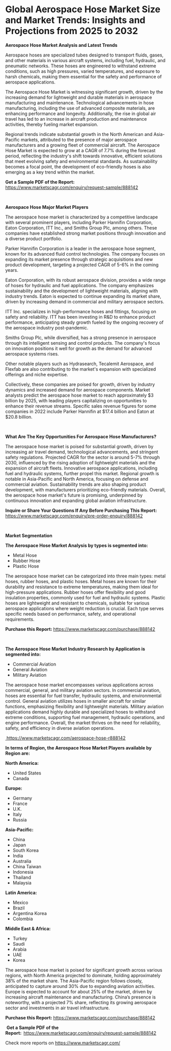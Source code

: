 <p><h1>Global Aerospace Hose Market Size and Market Trends: Insights and Projections from 2025 to 2032</h1></p><p><strong>Aerospace Hose Market Analysis and Latest Trends</strong></p>
<p><p>Aerospace hoses are specialized tubes designed to transport fluids, gases, and other materials in various aircraft systems, including fuel, hydraulic, and pneumatic networks. These hoses are engineered to withstand extreme conditions, such as high pressures, varied temperatures, and exposure to harsh chemicals, making them essential for the safety and performance of aerospace applications.</p><p>The Aerospace Hose Market is witnessing significant growth, driven by the increasing demand for lightweight and durable materials in aerospace manufacturing and maintenance. Technological advancements in hose manufacturing, including the use of advanced composite materials, are enhancing performance and longevity. Additionally, the rise in global air travel has led to an increase in aircraft production and maintenance activities, thereby fueling market expansion.</p><p>Regional trends indicate substantial growth in the North American and Asia-Pacific markets, attributed to the presence of major aerospace manufacturers and a growing fleet of commercial aircraft. The Aerospace Hose Market is expected to grow at a CAGR of 7.7% during the forecast period, reflecting the industry's shift towards innovative, efficient solutions that meet evolving safety and environmental standards. As sustainability becomes a focal point, the development of eco-friendly hoses is also emerging as a key trend within the market.</p></p>
<p><strong>Get a Sample PDF of the Report:&nbsp;</strong> <a href="https://www.marketscagr.com/enquiry/request-sample/888142?utm_campaign=3215&utm_medium=2&utm_source=Github&utm_content=ia&utm_term=30032025&utm_id=aerospace-hose">https://www.marketscagr.com/enquiry/request-sample/888142</a></p>
<p>&nbsp;</p>
<p><strong>Aerospace Hose Major Market Players</strong></p>
<p><p>The aerospace hose market is characterized by a competitive landscape with several prominent players, including Parker Hannifin Corporation, Eaton Corporation, ITT Inc., and Smiths Group Plc, among others. These companies have established strong market positions through innovation and a diverse product portfolio.</p><p>Parker Hannifin Corporation is a leader in the aerospace hose segment, known for its advanced fluid control technologies. The company focuses on expanding its market presence through strategic acquisitions and new product development, targeting a projected CAGR of 5-6% in the coming years.</p><p>Eaton Corporation, with its robust aerospace division, provides a wide range of hoses for hydraulic and fuel applications. The company emphasizes sustainability and the development of lightweight materials, aligning with industry trends. Eaton is expected to continue expanding its market share, driven by increasing demand in commercial and military aerospace sectors.</p><p>ITT Inc. specializes in high-performance hoses and fittings, focusing on safety and reliability. ITT has been investing in R&D to enhance product performance, anticipating steady growth fueled by the ongoing recovery of the aerospace industry post-pandemic.</p><p>Smiths Group Plc, while diversified, has a strong presence in aerospace through its intelligent sensing and control products. The company's focus on innovation positions it well for growth as the demand for advanced aerospace systems rises.</p><p>Other notable players such as Hydrasearch, Tecalemit Aerospace, and Flexfab are also contributing to the market's expansion with specialized offerings and niche expertise.</p><p>Collectively, these companies are poised for growth, driven by industry dynamics and increased demand for aerospace components. Market analysts predict the aerospace hose market to reach approximately $3 billion by 2025, with leading players capitalizing on opportunities to enhance their revenue streams. Specific sales revenue figures for some companies in 2022 include Parker Hannifin at $17.4 billion and Eaton at $20.8 billion.</p></p>
<p>&nbsp;</p>
<p><strong>What Are The Key Opportunities For Aerospace Hose Manufacturers?</strong></p>
<p><p>The aerospace hose market is poised for substantial growth, driven by increasing air travel demand, technological advancements, and stringent safety regulations. Projected CAGR for the sector is around 5-7% through 2030, influenced by the rising adoption of lightweight materials and the expansion of aircraft fleets. Innovative aerospace applications, including fuel and hydraulic systems, further propel this market. Regional growth is notable in Asia-Pacific and North America, focusing on defense and commercial aviation. Sustainability trends are also shaping product development, with manufacturers prioritizing eco-friendly materials. Overall, the aerospace hose market's future is promising, underpinned by continuous innovation and expanding global aviation infrastructure.</p></p>
<p><strong>Inquire or Share Your Questions If Any Before Purchasing This Report:</strong> <a href="https://www.marketscagr.com/enquiry/pre-order-enquiry/888142?utm_campaign=3215&utm_medium=2&utm_source=Github&utm_content=ia&utm_term=30032025&utm_id=aerospace-hose">https://www.marketscagr.com/enquiry/pre-order-enquiry/888142</a></p>
<p>&nbsp;</p>
<p><strong>Market Segmentation</strong></p>
<p><strong>The Aerospace Hose Market Analysis by types is segmented into:</strong></p>
<p><ul><li>Metal Hose</li><li>Rubber Hose</li><li>Plastic Hose</li></ul></p>
<p><p>The aerospace hose market can be categorized into three main types: metal hoses, rubber hoses, and plastic hoses. Metal hoses are known for their durability and resistance to extreme temperatures, making them ideal for high-pressure applications. Rubber hoses offer flexibility and good insulation properties, commonly used for fuel and hydraulic systems. Plastic hoses are lightweight and resistant to chemicals, suitable for various aerospace applications where weight reduction is crucial. Each type serves specific needs based on performance, safety, and operational requirements.</p></p>
<p><strong>Purchase this Report:&nbsp;</strong><a href="https://www.marketscagr.com/purchase/888142?utm_campaign=3215&utm_medium=2&utm_source=Github&utm_content=ia&utm_term=30032025&utm_id=aerospace-hose">https://www.marketscagr.com/purchase/888142</a></p>
<p>&nbsp;</p>
<p><strong>The Aerospace Hose Market Industry Research by Application is segmented into:</strong></p>
<p><ul><li>Commercial Aviation</li><li>General Aviation</li><li>Military Aviation</li></ul></p>
<p><p>The aerospace hose market encompasses various applications across commercial, general, and military aviation sectors. In commercial aviation, hoses are essential for fuel transfer, hydraulic systems, and environmental control. General aviation utilizes hoses in smaller aircraft for similar functions, emphasizing flexibility and lightweight materials. Military aviation applications demand highly durable and specialized hoses to withstand extreme conditions, supporting fuel management, hydraulic operations, and engine performance. Overall, the market thrives on the need for reliability, safety, and efficiency in diverse aviation operations.</p></p>
<p><a href="https://www.marketscagr.com/aerospace-hose-r888142?utm_campaign=3215&utm_medium=2&utm_source=Github&utm_content=ia&utm_term=30032025&utm_id=aerospace-hose">&nbsp;https://www.marketscagr.com/aerospace-hose-r888142</a></p>
<p><strong>In terms of Region, the Aerospace Hose Market Players available by Region are:</strong></p>
<p>
    <p> <strong> North America: </strong>
        <ul>
            <li>United States</li>
            <li>Canada</li>
        </ul>
        </p> 
    <p> <strong> Europe: </strong>
        <ul>
            <li>Germany</li>
            <li>France</li>
            <li>U.K.</li>
            <li>Italy</li>
            <li>Russia</li>
        </ul>
        </p> 
    <p> <strong> Asia-Pacific: </strong>
        <ul>
            <li>China</li>
            <li>Japan</li>
            <li>South Korea</li>
            <li>India</li>
            <li>Australia</li>
            <li>China Taiwan</li>
            <li>Indonesia</li>
            <li>Thailand</li>
            <li>Malaysia</li>
        </ul>
        </p> 
    <p> <strong> Latin America: </strong>
        <ul>
            <li>Mexico</li>
            <li>Brazil</li>
            <li>Argentina Korea</li>
            <li>Colombia</li>
        </ul>
        </p> 
    <p> <strong> Middle East & Africa: </strong>
        <ul>
            <li>Turkey</li>
            <li>Saudi</li>
            <li>Arabia</li>
            <li>UAE</li>
            <li>Korea</li>
        </ul>
    </p>
    </p>
<p><p>The aerospace hose market is poised for significant growth across various regions, with North America projected to dominate, holding approximately 38% of the market share. The Asia-Pacific region follows closely, anticipated to capture around 30% due to expanding aviation activities. Europe is expected to account for about 25% of the market, driven by increasing aircraft maintenance and manufacturing. China’s presence is noteworthy, with a projected 7% share, reflecting its growing aerospace sector and investments in air travel infrastructure.</p></p>
<p><strong>Purchase this Report: </strong><a href="https://www.marketscagr.com/purchase/888142?utm_campaign=3215&utm_medium=2&utm_source=Github&utm_content=ia&utm_term=30032025&utm_id=aerospace-hose">https://www.marketscagr.com/purchase/888142</a></p>
<p>&nbsp;<strong>Get a Sample PDF of the Report:&nbsp;&nbsp;</strong><a href="https://www.marketscagr.com/enquiry/request-sample/888142?utm_campaign=3215&utm_medium=2&utm_source=Github&utm_content=ia&utm_term=30032025&utm_id=aerospace-hose">https://www.marketscagr.com/enquiry/request-sample/888142</a></p>
<p><strong></strong></p>
<p>Check more reports on <a href="https://www.marketscagr.com/?utm_campaign=3215&utm_medium=2&utm_source=Github&utm_content=ia&utm_term=30032025&utm_id=aerospace-hose">https://www.marketscagr.com/</a></p>